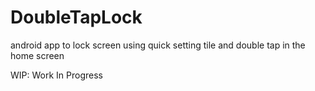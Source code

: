 # DoubleTapLock
android app to lock screen using quick setting tile and double tap in the home screen

WIP: Work In Progress
